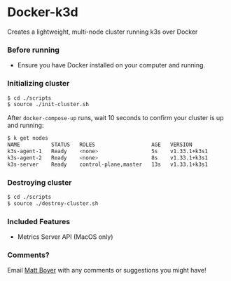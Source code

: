 # Docker-k3d

Creates a lightweight, multi-node cluster running k3s over Docker

### Before running
- Ensure you have Docker installed on your computer and running.

### Initializing cluster
``` bash
$ cd ./scripts
$ source ./init-cluster.sh
```

After `docker-compose-up` runs, wait 10 seconds to confirm your cluster is up and running:
``` bash
$ k get nodes
NAME          STATUS   ROLES                  AGE   VERSION
k3s-agent-1   Ready    <none>                 5s    v1.33.1+k3s1
k3s-agent-2   Ready    <none>                 8s    v1.33.1+k3s1
k3s-server    Ready    control-plane,master   13s   v1.33.1+k3s1
```

### Destroying cluster
``` bash
$ cd ./scripts
$ source ./destroy-cluster.sh
```

### Included Features
- Metrics Server API (MacOS only)

### Comments?
Email [Matt Boyer](mailto:mboyer87@gmail.com) with any comments or suggestions you might have!
